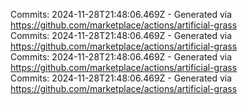 Commits: 2024-11-28T21:48:06.469Z - Generated via https://github.com/marketplace/actions/artificial-grass
<br>
Commits: 2024-11-28T21:48:06.469Z - Generated via https://github.com/marketplace/actions/artificial-grass
<br>
Commits: 2024-11-28T21:48:06.469Z - Generated via https://github.com/marketplace/actions/artificial-grass
<br>
Commits: 2024-11-28T21:48:06.469Z - Generated via https://github.com/marketplace/actions/artificial-grass
<br>
